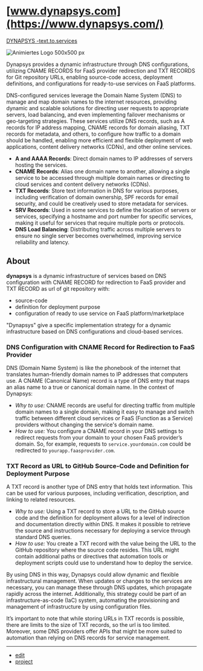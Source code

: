 # [www.dynapsys.com](https://www.dynapsys.com/)

[DYNAPSYS -text.to.services](https://text.to.services/)

![Animiertes Logo 500x500 px](https://github.com/dynapsys/www/assets/5669657/d6046bf3-7b0e-47fc-8aeb-6691581daac8)


Dynapsys provides a dynamic infrastructure through DNS configurations, utilizing CNAME RECORDS for FaaS provider redirection and TXT RECORDS for Git repository URLs, enabling source-code access, deployment definitions, and configurations for ready-to-use services on FaaS platforms.

DNS-configured services leverage the Domain Name System (DNS) to manage and map domain names to the internet resources, providing dynamic and scalable solutions for directing user requests to appropriate servers, load balancing, and even implementing failover mechanisms or geo-targeting strategies. These services utilize DNS records, such as A records for IP address mapping, CNAME records for domain aliasing, TXT records for metadata, and others, to configure how traffic to a domain should be handled, enabling more efficient and flexible deployment of web applications, content delivery networks (CDNs), and other online services.


- **A and AAAA Records**: Direct domain names to IP addresses of servers hosting the services.
- **CNAME Records**: Alias one domain name to another, allowing a single service to be accessed through multiple domain names or directing to cloud services and content delivery networks (CDNs).
- **TXT Records**: Store text information in DNS for various purposes, including verification of domain ownership, SPF records for email security, and could be creatively used to store metadata for services.
- **SRV Records**: Used in some services to define the location of servers or services, specifying a hostname and port number for specific services, making it useful for services that require multiple ports or protocols.
- **DNS Load Balancing**: Distributing traffic across multiple servers to ensure no single server becomes overwhelmed, improving service reliability and latency.


## About

**dynapsys** is a dynamic infrastructure of services based on DNS configuration with CNAME RECORD for redirection to FaaS provider and TXT RECORD as url of git repository with:
+ source-code
+ definition for deployment purpose
+ configuration of ready to use service on FaaS platform/marketplace
  

"Dynapsys" give a specific implementation strategy for a dynamic infrastructure based on DNS configurations and cloud-based services. 


### DNS Configuration with CNAME Record for Redirection to FaaS Provider

DNS (Domain Name System) is like the phonebook of the internet that translates human-friendly domain names to IP addresses that computers use. A CNAME (Canonical Name) record is a type of DNS entry that maps an alias name to a true or canonical domain name. In the context of Dynapsys:
   - *Why to use:* CNAME records are useful for directing traffic from multiple domain names to a single domain, making it easy to manage and switch traffic between different cloud services or FaaS (Function as a Service) providers without changing the service's domain name.
   - *How to use:* You configure a CNAME record in your DNS settings to redirect requests from your domain to your chosen FaaS provider’s domain. So, for example, requests to `service.yourdomain.com` could be redirected to `yourapp.faasprovider.com`.

### TXT Record as URL to GitHub Source-Code and Definition for Deployment Purpose

A TXT record is another type of DNS entry that holds text information. This can be used for various purposes, including verification, description, and linking to related resources.
   - *Why to use:* Using a TXT record to store a URL to the GitHub source code and the definition for deployment allows for a level of indirection and documentation directly within DNS. It makes it possible to retrieve the source and instructions necessary for deploying a service through standard DNS queries.
   - *How to use:* You create a TXT record with the value being the URL to the GitHub repository where the source code resides. This URL might contain additional paths or directives that automation tools or deployment scripts could use to understand how to deploy the service.


By using DNS in this way, Dynapsys could allow dynamic and flexible infrastructural management. 
When updates or changes to the services are necessary, you can manage these through DNS updates, which propagate rapidly across the internet. 
Additionally, this strategy could be part of an infrastructure-as-code (IaC) system, automating the provisioning and management of infrastructure by using configuration files.

It’s important to note that while storing URLs in TXT records is possible, there are limits to the size of TXT records, so the url is too limited.
Moreover, some DNS providers offer APIs that might be more suited to automation than relying on DNS records for service management.


---
+ [edit](https://github.com/dynapsys/www/edit/main/README.md)
+ [project](https://github.com/dynapsys)
